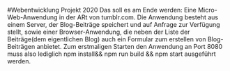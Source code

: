 #Webentwicklung Projekt 2020 
Das soll es am Ende werden: 
Eine Micro-Web-Anwendung in der ARt von tumblr.com. Die Anwendung besteht aus einem Server, der Blog-Beiträge speichert und auf Anfrage zur Verfügung stellt, sowie einer Browser-Anwendung, die neben der Liste der Beiträge(dem eigentlichen Blog) auch ein Formular zum erstellen von Blog-Beiträgen anbietet.
Zum erstmaligen Starten den Anwendung an Port 8080 muss also lediglich npm install&& npm run build && npm start ausgeführt werden. 